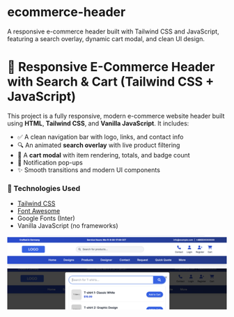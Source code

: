 # ecommerce-header
A responsive e-commerce header built with Tailwind CSS and JavaScript, featuring a search overlay, dynamic cart modal, and clean UI design.

# 🛒 Responsive E-Commerce Header with Search & Cart (Tailwind CSS + JavaScript)

This project is a fully responsive, modern e-commerce website header built using **HTML**, **Tailwind CSS**, and **Vanilla JavaScript**. It includes:

- ✅ A clean navigation bar with logo, links, and contact info
- 🔍 An animated **search overlay** with live product filtering
- 🛒 A **cart modal** with item rendering, totals, and badge count
- 🔔 Notification pop-ups
- ✨ Smooth transitions and modern UI components

### 🧰 Technologies Used

- [Tailwind CSS](https://tailwindcss.com/)
- [Font Awesome](https://fontawesome.com/)
- Google Fonts (Inter)
- Vanilla JavaScript (no frameworks)

<img src="header.png" />
<img src="search.png" />







